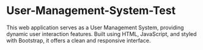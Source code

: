 # User-Management-System-Test
This web application serves as a User Management System, providing dynamic user interaction features. Built using HTML, JavaScript, and styled with Bootstrap, it offers a clean and responsive interface. 

